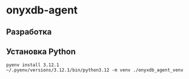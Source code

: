 # onyxdb-agent

## Разработка

## Установка Python

```shell
pyenv install 3.12.1
~/.pyenv/versions/3.12.1/bin/python3.12 -m venv ./onyxdb_agent_venv
```
